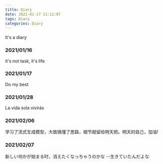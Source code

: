 ```yaml
---
title: Diary
date: 2021-01-17 11:12:07
tags: Diary
categories: Diary
---
```

<!--more-->
It's a diary

### 2021/01/16
it's not task, it's life
### 2021/01/17
Do my best
### 2021/01/28
La vida sola vivirás
### 2021/02/06
学习了流式生成模型，大致搞懂了思路，细节就留给明天把。明天的自己，加油! 
### 2021/02/07
新しい何かが始まる时，消えたくなっちゃうのかな  --生きていたんだよな
